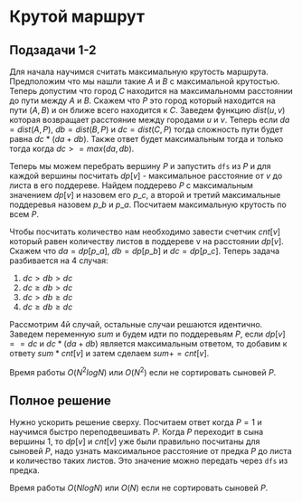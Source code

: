# Крутой маршрут

## Подзадачи 1-2
Для начала научимся считать максимальную крутость маршрута. Предположим что мы нашли такие $A$ и $B$ с максимальной крутостью. Теперь допустим что город $C$ находится на максимальномм расстоянии до пути между $A$ и $B$. Скажем что $P$ это город который находится на пути $(A, B)$ и он ближе всего находится к $C$. Заведем функцию $dist(u, v)$ которая возвращает расстояние между городами $u$ и $v$. Теперь если $da=dist(A,P)$, $db=dist(B,P)$ и $dc=dist(C,P)$ тогда сложность пути будет равна $dc*(da+db)$. Также ответ будет максимальным тогда и только тогда когда $dc>=max(da,db)$.

Теперь мы можем перебрать вершину $P$ и запустить `dfs` из $P$ и для каждой вершины посчитать $dp[v]$ - максимальное расстояние от $v$ до листа в его поддереве. Найдем поддерево $P$ с максимальным значением $dp[v]$ и назовем его $p\_c$, а второй и третий максимальные поддеревья назовем $p\_b$ и $p\_a$. Посчитаем максимальную крутость по всем $P$.

Чтобы посчитать количество нам необходимо завести счетчик $cnt[v]$ который равен количеству листов в поддереве v на расстоянии $dp[v]$. Скажем что $da=dp[p\_a]$, $db=dp[p\_b]$ и $dc=dp[p\_c]$. Теперь задача разбивается на 4 случая:
1. $dc > db > dc$
2. $dc \ge db > dc$
3. $dc > db \ge dc$
4. $dc \ge db \ge dc$

Рассмотрим 4й случай, остальные случаи решаются идентично. Заведем переменную $sum$ и будем идти по поддеревьям $P$, если $dp[v]==dc$ и $dc*(da+db)$ является максимальным ответом, то добавим к ответу $sum*cnt[v]$ и затем сделаем $sum+=cnt[v]$.

Время работы $O(N^2logN)$ или $O(N^2)$ если не сортировать сыновей $P$.

## Полное решение
Нужно ускорить решение сверху. Посчитаем ответ когда $P=1$ и научимся быстро переподвешивать $P$. Когда $P$ переходит в сына вершины $1$, то $dp[v]$ и $cnt[v]$ уже были правильно посчитаны для сыновей $P$, надо узнать максимальное расстояние от предка $P$ до листа и количество таких листов. Это значение можно передать через `dfs` из предка.

Время работы $O(NlogN)$ или $O(N)$ если не сортировать сыновей $P$.